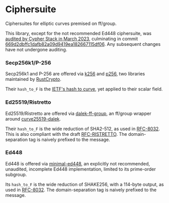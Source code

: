 # Ciphersuite

Ciphersuites for elliptic curves premised on ff/group.

This library, except for the not recommended Ed448 ciphersuite, was
[audited by Cypher Stack in March 2023](https://github.com/serai-dex/serai/raw/e1bb2c191b7123fd260d008e31656d090d559d21/audits/Cypher%20Stack%20crypto%20March%202023/Audit.pdf),
culminating in commit
[669d2dbffc1dafb82a09d9419ea182667115df06](https://github.com/serai-dex/serai/tree/669d2dbffc1dafb82a09d9419ea182667115df06).
Any subsequent changes have not undergone auditing.

### Secp256k1/P-256

Secp256k1 and P-256 are offered via [k256](https://crates.io/crates/k256) and
[p256](https://crates.io/crates/p256), two libraries maintained by
[RustCrypto](https://github.com/RustCrypto).

Their `hash_to_F` is the
[IETF's hash to curve](https://www.ietf.org/archive/id/draft-irtf-cfrg-hash-to-curve-16.html),
yet applied to their scalar field.

### Ed25519/Ristretto

Ed25519/Ristretto are offered via
[dalek-ff-group](https://crates.io/crates/dalek-ff-group), an ff/group wrapper
around [curve25519-dalek](https://crates.io/crates/curve25519-dalek).

Their `hash_to_F` is the wide reduction of SHA2-512, as used in
[RFC-8032](https://www.rfc-editor.org/rfc/rfc8032). This is also compliant with
the draft
[RFC-RISTRETTO](https://www.ietf.org/archive/id/draft-irtf-cfrg-ristretto255-decaf448-05.html).
The domain-separation tag is naively prefixed to the message.

### Ed448

Ed448 is offered via [minimal-ed448](https://crates.io/crates/minimal-ed448), an
explicitly not recommended, unaudited, incomplete Ed448 implementation, limited
to its prime-order subgroup.

Its `hash_to_F` is the wide reduction of SHAKE256, with a 114-byte output, as
used in [RFC-8032](https://www.rfc-editor.org/rfc/rfc8032). The
domain-separation tag is naively prefixed to the message.
